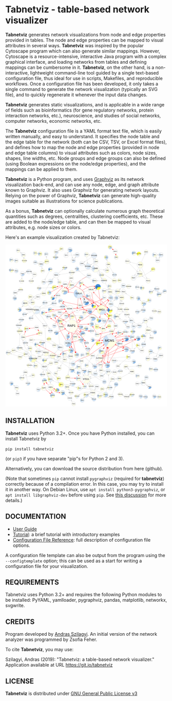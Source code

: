 # Tabnetviz - table-based network visualizer

**Tabnetviz** generates network visualizations from node and edge
properties provided in tables. The node and edge properties can be
mapped to visual attributes in several ways. **Tabnetviz** was
inspired by the popular Cytoscape program which can also generate
similar mappings. However, Cytoscape is a resource-intensive,
interactive Java program with a complex graphical interface, and
loading networks from tables and defining mappings can be cumbersome
in it. **Tabnetviz**, on the other hand, is a non-interactive,
lightweight command-line tool guided by a single text-based
configuration file, thus ideal for use in scripts, Makefiles, and
reproducible workflows. Once a configuration file has been developed,
it only takes a single command to generate the network visualization
(typically an SVG file), and to quickly regenerate it whenever the
input data changes.

**Tabnetviz** generates static visualizations, and is applicable in a
wide range of fields such as bioinformatics (for gene regulatory
networks, protein interaction networks, etc.), neuroscience, and
studies of social networks, computer networks, economic networks, etc.

The **Tabnetviz** configuration file is a YAML format text file, which
is easily written manually, and easy to understand. It specifies the
node table and the edge table for the network (both can be CSV, TSV,
or Excel format files), and defines how to map the node and edge
properties (provided in node and edge table columns) to visual
attributes such as colors, node sizes, shapes, line widths, etc. Node
groups and edge groups can also be defined (using Boolean expressions
on the node/edge properties), and the mappings can be applied to them.

**Tabnetviz** is a Python program, and uses
[Graphviz](http://www.graphviz.org/) as its network visualization
back-end, and can use any node, edge, and graph attribute known to
Graphviz. It also uses Graphviz for generating network layouts.
Relying on the power of Graphviz, **Tabnetviz** can generate
high-quality images suitable as illustrations for science publications.

As a bonus, **Tabnetviz** can optionally calculate numerous graph
theoretical quantities such as degrees, centralities, clustering
coefficients, etc. These are added to the node/edge table, and can
then be mapped to visual attributes, e.g. node sizes or colors.

Here's an example visualization created by Tabnetviz:

![sample network](docs/galFiltered.svg)

## INSTALLATION

**Tabnetviz** uses Python 3.2+. Once you have Python installed, you
can install Tabnetviz by

`pip install tabnetviz`

(or `pip3` if you have separate "pip"s for Python 2 and 3).

Alternatively, you can download the source distribution from here
(github).

(Note that sometimes `pip` cannot install `pygraphviz` (required for
**tabnetviz**) correctly because of a compilation error. In this case,
you may try to install it in another way. On Debian Linux, use `apt
install python3-pygraphviz`, or `apt install libgraphviz-dev` before
using `pip`. See [this
discussion](https://github.com/pygraphviz/pygraphviz/issues/155) for
more details.)

## DOCUMENTATION

* [User Guide](docs/userguide.md)
* [Tutorial](docs/tutorial.md): a brief tutorial with introductory examples
* [Configuration File Reference](docs/configfile.md): full description
of configuration file options.

A configuration file template can also be output from the program
using the `--configtemplate` option; this can be used as a start for
writing a configuration file for your visualization.

## REQUIREMENTS

Tabnetviz uses Python 3.2+ and requires the following Python modules to
be installed: PyYAML, yamlloader, pygraphviz, pandas, matplotlib,
networkx, svgwrite.

## CREDITS

Program developed by [Andras Szilagyi](https://szialab.org). An
initial version of the network analyzer was programmed by Zsofia
Feher.

To cite **Tabnetviz**, you may use:

Szilagyi, Andras (2019): "Tabnetviz: a table-based network visualizer."
Application available at URL https://git.io/tabnetviz 

## LICENSE

**Tabnetviz** is distributed under [GNU General Public License v3](LICENSE.txt)
